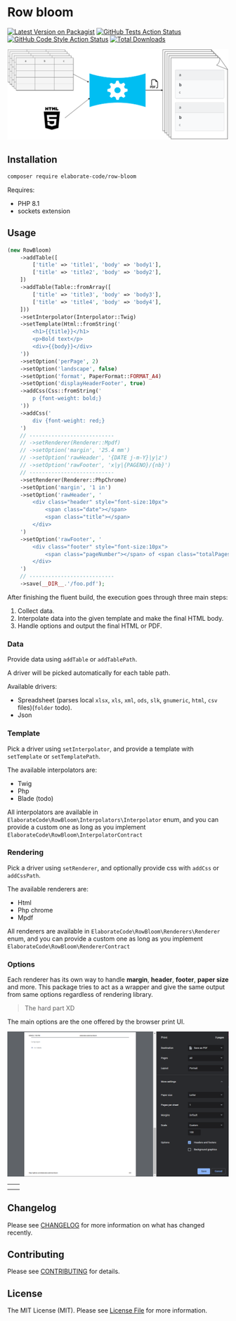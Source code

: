 # Row bloom

[![Latest Version on Packagist](https://img.shields.io/packagist/v/elaborate-code/row-bloom.svg?style=flat-square)](https://packagist.org/packages/elaborate-code/row-bloom)
[![GitHub Tests Action Status](https://img.shields.io/github/actions/workflow/status/elaborate-code/row-bloom/run-tests.yml?branch=main&label=tests&style=flat-square)](https://github.com/elaborate-code/row-bloom/actions?query=workflow%3Arun-tests+branch%3Amain)
[![GitHub Code Style Action Status](https://img.shields.io/github/actions/workflow/status/elaborate-code/row-bloom/fix-php-code-style-issues.yml?branch=main&label=code%20style&style=flat-square)](https://github.com/elaborate-code/row-bloom/actions?query=workflow%3A"Fix+PHP+code+style+issues"+branch%3Amain)
[![Total Downloads](https://img.shields.io/packagist/dt/elaborate-code/row-bloom.svg?style=flat-square)](https://packagist.org/packages/elaborate-code/row-bloom)

![illustaton](./illustration.png)

## Installation

```bash
composer require elaborate-code/row-bloom
```

Requires:

- PHP 8.1
- sockets extension

## Usage

```php
(new RowBloom)
    ->addTable([
        ['title' => 'title1', 'body' => 'body1'],
        ['title' => 'title2', 'body' => 'body2'],
    ])
    ->addTable(Table::fromArray([
        ['title' => 'title3', 'body' => 'body3'],
        ['title' => 'title4', 'body' => 'body4'],
    ]))
    ->setInterpolator(Interpolator::Twig)
    ->setTemplate(Html::fromString('
        <h1>{{title}}</h1>
        <p>Bold text</p>
        <div>{{body}}</div>
    '))
    ->setOption('perPage', 2)
    ->setOption('landscape', false)
    ->setOption('format', PaperFormat::FORMAT_A4)
    ->setOption('displayHeaderFooter', true)
    ->addCss(Css::fromString('
        p {font-weight: bold;}
    '))
    ->addCss('
        div {font-weight: red;}
    ')
    // ---------------------------
    // ->setRenderer(Renderer::Mpdf)
    // ->setOption('margin', '25.4 mm')
    // ->setOption('rawHeader', '{DATE j-m-Y}|y|z')
    // ->setOption('rawFooter', 'x|y|{PAGENO}/{nb}')
    // ---------------------------
    ->setRenderer(Renderer::PhpChrome)
    ->setOption('margin', '1 in')
    ->setOption('rawHeader', '
        <div class="header" style="font-size:10px">
            <span class="date"></span>
            <span class="title"></span>
        </div>
    ')
    ->setOption('rawFooter', '
        <div class="footer" style="font-size:10px">
            <span class="pageNumber"></span> of <span class="totalPages"></span>
        </div>
    ')
    // ---------------------------
    ->save(__DIR__.'/foo.pdf');
```

After finishing the fluent build, the execution goes through three main steps:

1. Collect data.
2. Interpolate data into the given template and make the final HTML body.
3. Handle options and output the final HTML or PDF.

### Data

Provide data using `addTable` or `addTablePath`.

A driver will be picked automatically for each table path.

Available drivers:

- Spreadsheet (parses local `xlsx`, `xls`, `xml`, `ods`, `slk`, `gnumeric`, `html`, `csv` files)(`folder` todo).
- Json

### Template

Pick a driver using `setInterpolator`, and provide a template with `setTemplate` or `setTemplatePath`.

The available interpolators are:

- Twig
- Php
- Blade (todo)

All interpolators are available in `ElaborateCode\RowBloom\Interpolators\Interpolator` enum, and you can provide a custom one as long as you implement `ElaborateCode\RowBloom\InterpolatorContract`

### Rendering

Pick a driver using `setRenderer`, and optionally provide css with `addCss` or `addCssPath`.

The available renderers are:

- Html
- Php chrome
- Mpdf

All renderers are available in `ElaborateCode\RowBloom\Renderers\Renderer` enum, and you can provide a custom one as long as you implement `ElaborateCode\RowBloom\RendererContract`

### Options

Each renderer has its own way to handle **margin**, **header**, **footer**, **paper size** and more. This package tries to act as a wrapper and give the same output from same options regardless of rendering library.

> The hard part XD

The main options are the one offered by the browser print UI.

![browser print options](./browser_print_options.png)

|     |     |
| --- | --- |
|     |     |
|     |     |

## Changelog

Please see [CHANGELOG](CHANGELOG.md) for more information on what has changed recently.

## Contributing

Please see [CONTRIBUTING](CONTRIBUTING.md) for details.

## License

The MIT License (MIT). Please see [License File](LICENSE.md) for more information.
